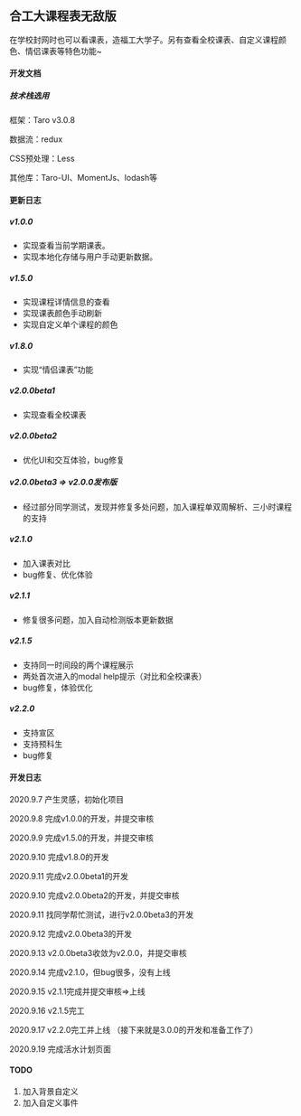 ## 合工大课程表无敌版

在学校封网时也可以看课表，造福工大学子。另有查看全校课表、自定义课程颜色、情侣课表等特色功能~

#### 开发文档

##### 技术栈选用

框架：Taro v3.0.8

数据流：redux

CSS预处理：Less

其他库：Taro-UI、MomentJs、lodash等


#### 更新日志

##### v1.0.0

- 实现查看当前学期课表。
- 实现本地化存储与用户手动更新数据。

##### v1.5.0

- 实现课程详情信息的查看
- 实现课表颜色手动刷新
- 实现自定义单个课程的颜色

##### v1.8.0

- 实现“情侣课表”功能

##### v2.0.0beta1

- 实现查看全校课表

##### v2.0.0beta2

- 优化UI和交互体验，bug修复

##### v2.0.0beta3 => v2.0.0发布版

- 经过部分同学测试，发现并修复多处问题，加入课程单双周解析、三小时课程的支持

##### v2.1.0

- 加入课表对比
- bug修复、优化体验

##### v2.1.1

- 修复很多问题，加入自动检测版本更新数据

##### v2.1.5

- 支持同一时间段的两个课程展示
- 两处首次进入的modal help提示（对比和全校课表）
- bug修复，体验优化

##### v2.2.0

- 支持宣区
- 支持预科生
- bug修复



#### 开发日志

2020.9.7
产生灵感，初始化项目

2020.9.8
完成v1.0.0的开发，并提交审核

2020.9.9
完成v1.5.0的开发，并提交审核

2020.9.10
完成v1.8.0的开发

2020.9.11
完成v2.0.0beta1的开发

2020.9.10
完成v2.0.0beta2的开发，并提交审核

2020.9.11
找同学帮忙测试，进行v2.0.0beta3的开发

2020.9.12
完成v2.0.0beta3的开发

2020.9.13
v2.0.0beta3收敛为v2.0.0，并提交审核

2020.9.14
完成v2.1.0，但bug很多，没有上线

2020.9.15
v2.1.1完成并提交审核=>上线

2020.9.16
v2.1.5完工

2020.9.17
v2.2.0完工并上线 （接下来就是3.0.0的开发和准备工作了）

2020.9.19
完成活水计划页面



#### TODO

1. 加入背景自定义
2. 加入自定义事件

